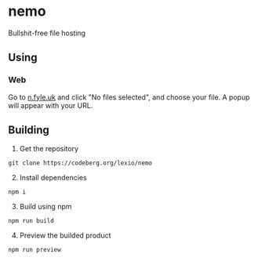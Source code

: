 # nemo
Bullshit-free file hosting
## Using
### Web
Go to [n.fyle.uk](https://n.fyle.uk) and click "No files selected", and choose your file. A popup will appear with your URL.
## Building
1. Get the repository
```
git clone https://codeberg.org/lexio/nemo
```
2. Install dependencies
```
npm i
```
3. Build using npm
```
npm run build
```
4. Preview the builded product
```
npm run preview
```